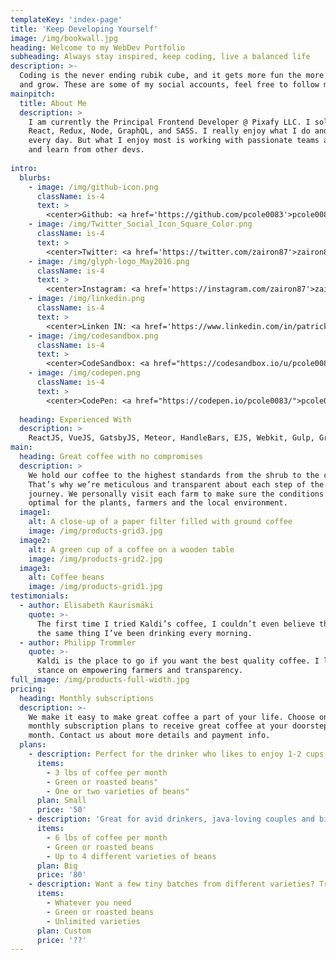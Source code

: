 ```yaml
---
templateKey: 'index-page'
title: 'Keep Developing Yourself'
image: /img/bookwall.jpg
heading: Welcome to my WebDev Portfolio
subheading: Always stay inspired, keep coding, live a balanced life
description: >-
  Coding is the never ending rubik cube, and it gets more fun the more you learn
  and grow. These are some of my social accounts, feel free to follow me if you like what you see :)
mainpitch:
  title: About Me
  description: >
    I am currently the Principal Frontend Developer @ Pixafy LLC. I solve client issues using
    React, Redux, Node, GraphQL, and SASS. I really enjoy what I do and love to learn new things
    every day. But what I enjoy most is working with passionate teams and helping teach, inspire,
    and learn from other devs.
      
intro:
  blurbs:
    - image: /img/github-icon.png
      className: is-4
      text: >
        <center>Github: <a href='https://github.com/pcole0083'>pcole0083</a></center><br>
    - image: /img/Twitter_Social_Icon_Square_Color.png
      className: is-4
      text: >
        <center>Twitter: <a href='https://twitter.com/zairon87'>zairon87</a></center><br>
    - image: /img/glyph-logo_May2016.png
      className: is-4
      text: >
        <center>Instagram: <a href='https://instagram.com/zairon87'>zairon87</a></center><br>
    - image: /img/linkedin.png
      className: is-4
      text: >
        <center>Linken IN: <a href='https://www.linkedin.com/in/patrick-coleman-8515ba32/'>patrick-coleman</a></center><br>
    - image: /img/codesandbox.png
      className: is-4
      text: >
        <center>CodeSandbox: <a href="https://codesandbox.io/u/pcole0083">pcole0083</a></center><br>
    - image: /img/codepen.png
      className: is-4
      text: >
        <center>CodePen: <a href="https://codepen.io/pcole0083/">pcole0083</a></center><br>
        
  heading: Experienced With
  description: >
    ReactJS, VueJS, GatsbyJS, Meteor, HandleBars, EJS, Webkit, Gulp, Grunt, RequireJS, Angular, jQuery, Bootstrap, AWS Amplify, GraphQL, Magento, Wordpress, Shopify API and Liquid templating, Youtube API, Facebook API, Google Analytics API, Google Maps API, Code Audits, Code Reviews, Architecting, interviewing and hiring new developers, training and mentoring junior devs.
main:
  heading: Great coffee with no compromises
  description: >
    We hold our coffee to the highest standards from the shrub to the cup.
    That’s why we’re meticulous and transparent about each step of the coffee’s
    journey. We personally visit each farm to make sure the conditions are
    optimal for the plants, farmers and the local environment.
  image1:
    alt: A close-up of a paper filter filled with ground coffee
    image: /img/products-grid3.jpg
  image2:
    alt: A green cup of a coffee on a wooden table
    image: /img/products-grid2.jpg
  image3:
    alt: Coffee beans
    image: /img/products-grid1.jpg
testimonials:
  - author: Elisabeth Kaurismäki
    quote: >-
      The first time I tried Kaldi’s coffee, I couldn’t even believe that was
      the same thing I’ve been drinking every morning.
  - author: Philipp Trommler
    quote: >-
      Kaldi is the place to go if you want the best quality coffee. I love their
      stance on empowering farmers and transparency.
full_image: /img/products-full-width.jpg
pricing:
  heading: Monthly subscriptions
  description: >-
    We make it easy to make great coffee a part of your life. Choose one of our
    monthly subscription plans to receive great coffee at your doorstep each
    month. Contact us about more details and payment info.
  plans:
    - description: Perfect for the drinker who likes to enjoy 1-2 cups per day.
      items:
        - 3 lbs of coffee per month
        - Green or roasted beans"
        - One or two varieties of beans"
      plan: Small
      price: '50'
    - description: 'Great for avid drinkers, java-loving couples and bigger crowds'
      items:
        - 6 lbs of coffee per month
        - Green or roasted beans
        - Up to 4 different varieties of beans
      plan: Big
      price: '80'
    - description: Want a few tiny batches from different varieties? Try our custom plan
      items:
        - Whatever you need
        - Green or roasted beans
        - Unlimited varieties
      plan: Custom
      price: '??'
---
```


